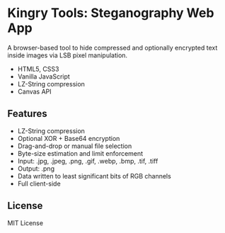# Kingry Tools: Steganography Web App

A browser-based tool to hide compressed and optionally encrypted text inside images via LSB pixel manipulation.

- HTML5, CSS3
- Vanilla JavaScript
- LZ-String compression
- Canvas API

## Features

- LZ-String compression
- Optional XOR + Base64 encryption
- Drag-and-drop or manual file selection
- Byte-size estimation and limit enforcement
- Input: .jpg, .jpeg, .png, .gif, .webp, .bmp, .tif, .tiff
- Output: .png
- Data written to least significant bits of RGB channels
- Full client-side

## License

MIT License
